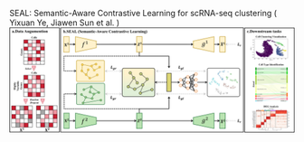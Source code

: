SEAL: Semantic-Aware Contrastive Learning for scRNA-seq clustering ( Yixuan Ye, Jiawen Sun et al. )
![image](https://github.com/EasonTuT/SEAL/blob/master/Model.jpg)
